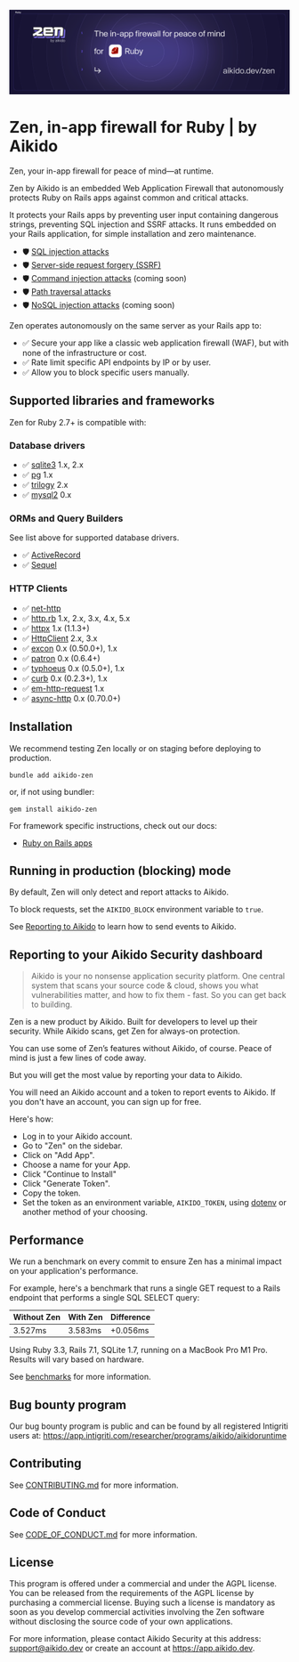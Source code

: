 ![Zen by Aikido for Ruby](./docs/banner.svg)

# Zen, in-app firewall for Ruby | by Aikido

Zen, your in-app firewall for peace of mind—at runtime.

Zen by Aikido is an embedded Web Application Firewall that autonomously protects
Ruby on Rails apps against common and critical attacks.

It protects your Rails apps by preventing user input containing dangerous
strings, preventing SQL injection and SSRF attacks. It runs embedded on your
Rails application, for simple installation and zero maintenance.

* 🛡️ [SQL injection attacks](https://www.aikido.dev/blog/the-state-of-sql-injections)
* 🛡️ [Server-side request forgery (SSRF)](https://github.com/AikidoSec/firewall-node/blob/main/docs/ssrf.md)
* 🛡️ [Command injection attacks](https://www.aikido.dev/blog/command-injection-in-2024-unpacked) (coming soon)
* 🛡️ [Path traversal attacks](https://owasp.org/www-community/attacks/Path_Traversal)
* 🛡️ [NoSQL injection attacks](https://www.aikido.dev/blog/web-application-security-vulnerabilities) (coming soon)

Zen operates autonomously on the same server as your Rails app to:

* ✅ Secure your app like a classic web application firewall (WAF), but with none of the infrastructure or cost.
* ✅ Rate limit specific API endpoints by IP or by user.
* ✅ Allow you to block specific users manually.

## Supported libraries and frameworks

Zen for Ruby 2.7+ is compatible with:

### Database drivers

* ✅ [sqlite3](https://github.com/sparklemotion/sqlite3-ruby) 1.x, 2.x
* ✅ [pg](https://github.com/ged/ruby-pg) 1.x
* ✅ [trilogy](https://github.com/trilogy-libraries/trilogy) 2.x
* ✅ [mysql2](https://github.com/brianmario/mysql2) 0.x

### ORMs and Query Builders

See list above for supported database drivers.

* ✅ [ActiveRecord](https://github.com/rails/rails)
* ✅ [Sequel](https://github.com/jeremyevans/sequel)

### HTTP Clients

* ✅ [net-http](https://github.com/ruby/net-http)
* ✅ [http.rb](https://github.com/httprb/http) 1.x, 2.x, 3.x, 4.x, 5.x
* ✅ [httpx](https://gitlab.com/os85/httpx) 1.x (1.1.3+)
* ✅ [HttpClient](https://github.com/nahi/httpclient) 2.x, 3.x
* ✅ [excon](https://github.com/excon/excon) 0.x (0.50.0+), 1.x
* ✅ [patron](https://github.com/toland/patron) 0.x (0.6.4+)
* ✅ [typhoeus](https://github.com/typhoeus/typhoeus) 0.x (0.5.0+), 1.x
* ✅ [curb](https://github.com/taf2/curb) 0.x (0.2.3+), 1.x
* ✅ [em-http-request](https://github.com/igrigorik/em-http-request) 1.x
* ✅ [async-http](https://github.com/igrigorik/em-http-request) 0.x (0.70.0+)

## Installation

We recommend testing Zen locally or on staging before deploying to production.

```
bundle add aikido-zen
```

or, if not using bundler:

```
gem install aikido-zen
```

For framework specific instructions, check out our docs:

* [Ruby on Rails apps](docs/rails.md)

## Running in production (blocking) mode

By default, Zen will only detect and report attacks to Aikido.

To block requests, set the `AIKIDO_BLOCK` environment variable to `true`.

See [Reporting to Aikido](#reporting-to-your-aikido-security-dashboard) to learn
how to send events to Aikido.

## Reporting to your Aikido Security dashboard

> Aikido is your no nonsense application security platform. One central system
> that scans your source code & cloud, shows you what vulnerabilities matter,
> and how to fix them - fast. So you can get back to building.

Zen is a new product by Aikido. Built for developers to level up their security.
While Aikido scans, get Zen for always-on protection.

You can use some of Zen’s features without Aikido, of course. Peace of mind is
just a few lines of code away.

But you will get the most value by reporting your data to Aikido.

You will need an Aikido account and a token to report events to Aikido. If you
don't have an account, you can sign up for free.

Here's how:

* Log in to your Aikido account.
* Go to "Zen" on the sidebar.
* Click on "Add App".
* Choose a name for your App.
* Click "Continue to Install"
* Click "Generate Token".
* Copy the token.
* Set the token as an environment variable, `AIKIDO_TOKEN`, using
  [dotenv](https://github.com/bkeepers/dotenv) or another method
  of your choosing.

## Performance

We run a benchmark on every commit to ensure Zen has a minimal impact on your
application's performance.

For example, here's a benchmark that runs a single GET request to a Rails
endpoint that performs a single SQL SELECT query:

| Without Zen      | With Zen      | Difference    |
|------------------|---------------|---------------|
| 3.527ms          | 3.583ms       | +0.056ms      |

Using Ruby 3.3, Rails 7.1, SQLite 1.7, running on a MacBook Pro M1 Pro. Results
will vary based on hardware.

See [benchmarks](benchmarks) for more information.

## Bug bounty program

Our bug bounty program is public and can be found by all registered Intigriti
users at: https://app.intigriti.com/researcher/programs/aikido/aikidoruntime

## Contributing

See [CONTRIBUTING.md](.github/CONTRIBUTING.md) for more information.

## Code of Conduct

See [CODE_OF_CONDUCT.md](.github/CODE_OF_CONDUCT.md) for more information.

## License

This program is offered under a commercial and under the AGPL license. You can
be released from the requirements of the AGPL license by purchasing a commercial
license. Buying such a license is mandatory as soon as you develop commercial
activities involving the Zen software without disclosing the source code of your
own applications.

For more information, please contact Aikido Security at this address:
support@aikido.dev or create an account at https://app.aikido.dev.
